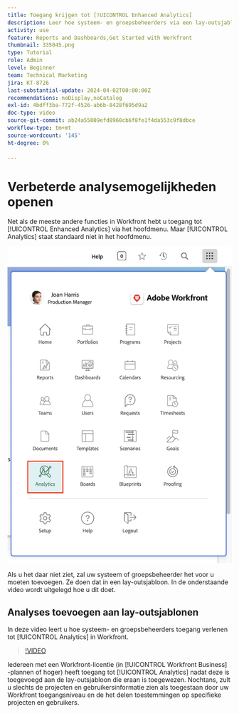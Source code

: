 ```yaml
---
title: Toegang krijgen tot [!UICONTROL Enhanced Analytics]
description: Leer hoe systeem- en groepsbeheerders via een lay-outsjabloon toegang verlenen tot [!UICONTROL Enhanced Analytics] .
activity: use
feature: Reports and Dashboards,Get Started with Workfront
thumbnail: 335045.png
type: Tutorial
role: Admin
level: Beginner
team: Technical Marketing
jira: KT-8726
last-substantial-update: 2024-04-02T00:00:00Z
recommendations: noDisplay,noCatalog
exl-id: 4bdff3ba-772f-4526-ab6b-8428f695d9a2
doc-type: video
source-git-commit: ab24a55009efd8960cb6f8fe1f4da553c9f8dbce
workflow-type: tm+mt
source-wordcount: '145'
ht-degree: 0%

---
```



# Verbeterde analysemogelijkheden openen

Net als de meeste andere functies in Workfront hebt u toegang tot [!UICONTROL Enhanced Analytics] via het hoofdmenu. Maar [!UICONTROL Analytics] staat standaard niet in het hoofdmenu.

![ Een afbeelding van het hoofdmenu ](assets/analytics-on-main-menu.png)

Als u het daar niet ziet, zal uw systeem of groepsbeheerder het voor u moeten toevoegen. Ze doen dat in een lay-outsjabloon. In de onderstaande video wordt uitgelegd hoe u dit doet.


## Analyses toevoegen aan lay-outsjablonen

In deze video leert u hoe systeem- en groepsbeheerders toegang verlenen tot [!UICONTROL Analytics] in Workfront.


>[!VIDEO](https://video.tv.adobe.com/v/335045/?quality=12&learn=on)

Iedereen met een Workfront-licentie (in [!UICONTROL Workfront Business] -plannen of hoger) heeft toegang tot [!UICONTROL Analytics] nadat deze is toegevoegd aan de lay-outsjabloon die eraan is toegewezen. Nochtans, zult u slechts de projecten en gebruikersinformatie zien als toegestaan door uw Workfront toegangsniveau en de het delen toestemmingen op specifieke projecten en gebruikers.
